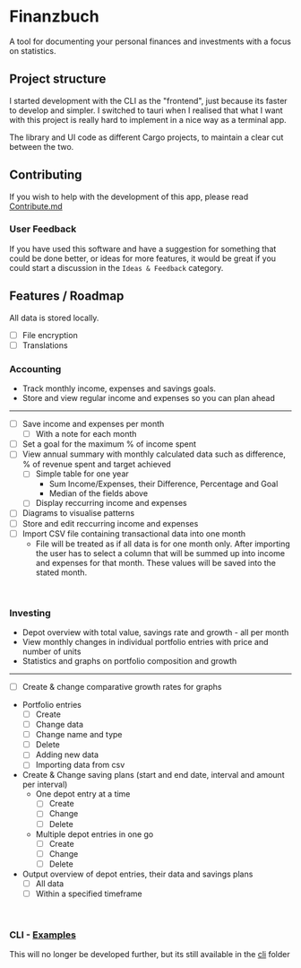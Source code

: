 # Finanzbuch
A tool for documenting your personal finances and investments with a focus on statistics.

## Project structure
I started development with the CLI as the "frontend", just because its faster to develop and simpler. I switched to tauri when I realised that what I want with this project is really hard to implement in a nice way as a terminal app.

The library and UI code as different Cargo projects, to maintain a clear cut between the two.


## Contributing
If you wish to help with the development of this app, please read [Contribute.md](/CONTRIBUTE.md)

### User Feedback
If you have used this software and have a suggestion for something that could be done better, or ideas for more features, it would be great if you could start a discussion in the `Ideas & Feedback` category.

## Features / Roadmap
All data is stored locally.
- [ ] File encryption
- [ ] Translations

### Accounting

- Track monthly income, expenses and savings goals.
- Store and view regular income and expenses so you can plan ahead

---

- [ ] Save income and expenses per month
  - [ ] With a note for each month
- [ ] Set a goal for the maximum % of income spent
- [ ] View annual summary with monthly calculated data such as difference, % of revenue spent and target achieved
  - [ ] Simple table for one year
    - Sum Income/Expenses, their Difference, Percentage and Goal
    - Median of the fields above
  - [ ] Display reccurring income and expenses
- [ ] Diagrams to visualise patterns
- [ ] Store and edit reccurring income and expenses
- [ ] Import CSV file containing transactional data into one month
  - File will be treated as if all data is for one month only. After importing the user has to select a column that will be summed up into income and expenses for that month. These values will be saved into the stated month.

<br>

### Investing
- Depot overview with total value, savings rate and growth - all per month
- View monthly changes in individual portfolio entries with price and number of units
- Statistics and graphs on portfolio composition and growth

---

- [ ] Create & change comparative growth rates for graphs
- Portfolio entries
  - [ ] Create
  - [ ] Change data
  - [ ] Change name and type
  - [ ] Delete
  - [ ] Adding new data
  - [ ] Importing data from csv
- Create & Change saving plans (start and end date, interval and amount per interval)
  - One depot entry at a time
    - [ ] Create
    - [ ] Change
    - [ ] Delete
  - Multiple depot entries in one go
    - [ ] Create
    - [ ] Change
    - [ ] Delete
- Output overview of depot entries, their data and savings plans
  - [ ] All data
  - [ ] Within a specified timeframe

<br>

### CLI - [Examples](./cli/Examples.md)
This will no longer be developed further, but its still available in the [cli](/cli) folder
